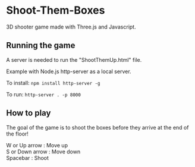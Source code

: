 # Shoot-Them-Boxes
3D shooter game made with Three.js and Javascript. 

## Running the game
A server is needed to run the "ShootThemUp.html" file.

Example with Node.js http-server as a local server.

To install:
`npm install http-server -g`

To run:
`http-server . -p 8000`

## How to play
The goal of the game is to shoot the boxes before they arrive at the end of the floor!

W or Up arrow : Move up </br>
S or Down arrow : Move down </br>
Spacebar : Shoot




